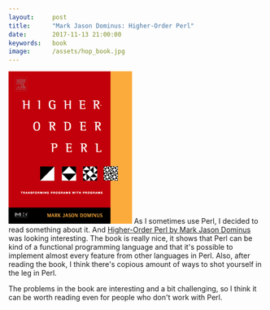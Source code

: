 ```yaml
---
layout:     post
title:      "Mark Jason Dominus: Higher-Order Perl"
date:       2017-11-13 21:00:00
keywords:   book
image:      /assets/hop_book.jpg
---
```


![book cover](/assets/hop_book.jpg) As I sometimes use Perl, I decided
to read something about it. And [Higher-Order Perl by Mark Jason Dominus](https://hop.perl.plover.com/cover.html)
was looking interesting. The book is really nice, it shows
that Perl can be kind of a functional programming language and that
it's possible to implement almost every feature from other languages in Perl.
Also, after reading the book, I think there's copious amount
of ways to shot yourself in the leg in Perl.

The problems in the book are interesting and a bit challenging, so I think
it can be worth reading even for people who don't work with Perl.
